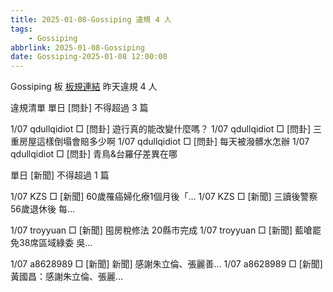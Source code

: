 ```yaml
---
title: 2025-01-08-Gossiping 違規 4 人
tags:
    - Gossiping
abbrlink: 2025-01-08-Gossiping
date: Gossiping-2025-01-08 12:00:00
---
```

Gossiping 板 [板規連結](https://www.ptt.cc/bbs/Gossiping/M.1637425085.A.07D.html)
昨天違規 4 人
<!-- more -->

違規清單
單日 [問卦] 不得超過 3 篇

1/07 qdullqidiot □ [問卦] 遊行真的能改變什麼嗎？
1/07 qdullqidiot □ [問卦] 三重房屋這樣倒塌會賠多少啊
1/07 qdullqidiot □ [問卦] 每天被潑髒水怎辦
1/07 qdullqidiot □ [問卦] 青鳥&台羅仔差異在哪

單日 [新聞] 不得超過 1 篇

1/07 KZS □ [新聞] 60歲罹癌婦化療1個月後「…
1/07 KZS □ [新聞] 三讀後警察56歲退休後 每…

1/07 troyyuan □ [新聞] 囤房稅修法 20縣市完成
1/07 troyyuan □ [新聞] 藍嗆罷免38席區域綠委 吳…

1/07 a8628989 □ [新聞] 新聞] 感謝朱立倫、張麗善…
1/07 a8628989 □ [新聞] 黃國昌：感謝朱立倫、張麗…